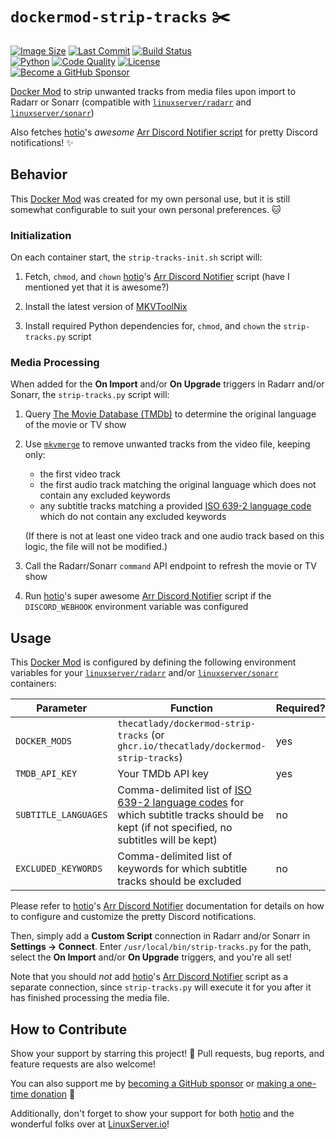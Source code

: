 # `dockermod-strip-tracks` &#9986;&#65039;

[![Image Size](https://img.shields.io/docker/image-size/thecatlady/dockermod-strip-tracks/latest?style=flat-square&logoColor=white&logo=docker&label=image%20size)](https://hub.docker.com/r/thecatlady/dockermod-strip-tracks)
[![Last Commit](https://img.shields.io/github/last-commit/TheCatLady/dockermod-strip-tracks?style=flat-square&logoColor=white&logo=github)](https://github.com/TheCatLady/dockermod-strip-tracks)
[![Build Status](https://img.shields.io/github/workflow/status/TheCatLady/dockermod-strip-tracks/Build%20Docker%20Images?style=flat-square&logoColor=white&logo=github%20actions)](https://github.com/TheCatLady/dockermod-strip-tracks)<br/>
[![Python](https://img.shields.io/github/languages/top/TheCatLady/dockermod-strip-tracks?style=flat-square&logoColor=white&logo=python)](https://github.com/TheCatLady/dockermod-strip-tracks)
[![Code Quality](https://img.shields.io/lgtm/grade/python/github/TheCatLady/dockermod-strip-tracks?style=flat-square&logoColor=white&logo=lgtm&label=code%20quality)](https://lgtm.com/projects/g/TheCatLady/dockermod-strip-tracks/)
[![License](https://img.shields.io/github/license/TheCatLady/dockermod-strip-tracks?style=flat-square&logoColor=white&logo=open%20source%20initiative)](https://github.com/TheCatLady/dockermod-strip-tracks/blob/main/LICENSE)<br/>
[![Become a GitHub Sponsor](https://img.shields.io/badge/github%20sponsors-help%20feed%20my%20cats!-ff69b4?style=flat-square&logo=github%20sponsors)](https://github.com/sponsors/TheCatLady)

[Docker Mod](https://github.com/linuxserver/docker-mods) to strip unwanted tracks from media files upon import to Radarr or Sonarr (compatible with [`linuxserver/radarr`](https://github.com/linuxserver/docker-radarr) and [`linuxserver/sonarr`](https://github.com/linuxserver/docker-sonarr))

Also fetches [hotio](https://github.com/hotio)'s _awesome_ [Arr Discord Notifier script](https://github.com/hotio/arr-discord-notifier) for pretty Discord notifications! &#10024;

## Behavior

This [Docker Mod](https://github.com/linuxserver/docker-mods) was created for my own personal use, but it is still somewhat configurable to suit your own personal preferences. &#128049;

### Initialization

On each container start, the `strip-tracks-init.sh` script will:

1. Fetch, `chmod`, and `chown` [hotio](https://github.com/hotio)'s [Arr Discord Notifier](https://github.com/hotio/arr-discord-notifier) script (have I mentioned yet that it is awesome?)

2. Install the latest version of [MKVToolNix](https://mkvtoolnix.download/)

3. Install required Python dependencies for, `chmod`, and `chown` the `strip-tracks.py` script

### Media Processing

When added for the **On Import** and/or **On Upgrade** triggers in Radarr and/or Sonarr, the `strip-tracks.py` script will:

1. Query [The Movie Database (TMDb)](https://www.themoviedb.org/) to determine the original language of the movie or TV show

2. Use [`mkvmerge`](https://mkvtoolnix.download/doc/mkvmerge.html) to remove unwanted tracks from the video file, keeping only:

   - the first video track
   - the first audio track matching the original language which does not contain any excluded keywords
   - any subtitle tracks matching a provided [ISO 639-2 language code](https://www.loc.gov/standards/iso639-2/php/code_list.php) which do not contain any excluded keywords

   (If there is not at least one video track and one audio track based on this logic, the file will not be modified.)

3. Call the Radarr/Sonarr `command` API endpoint to refresh the movie or TV show

4. Run [hotio](https://github.com/hotio)'s super awesome [Arr Discord Notifier](https://github.com/hotio/arr-discord-notifier) script if the `DISCORD_WEBHOOK` environment variable was configured

## Usage

This [Docker Mod](https://github.com/linuxserver/docker-mods) is configured by defining the following environment variables for your [`linuxserver/radarr`](https://github.com/linuxserver/docker-radarr) and/or [`linuxserver/sonarr`](https://github.com/linuxserver/docker-sonarr) containers:

| Parameter            | Function                                                                                                                                                                                            | Required? |
| -------------------- | --------------------------------------------------------------------------------------------------------------------------------------------------------------------------------------------------- | --------- |
| `DOCKER_MODS`        | `thecatlady/dockermod-strip-tracks` (or `ghcr.io/thecatlady/dockermod-strip-tracks`)                                                                                                                | yes       |
| `TMDB_API_KEY`       | Your TMDb API key                                                                                                                                                                                   | yes       |
| `SUBTITLE_LANGUAGES` | Comma-delimited list of [ISO 639-2 language codes](https://www.loc.gov/standards/iso639-2/php/code_list.php) for which subtitle tracks should be kept (if not specified, no subtitles will be kept) | no        |
| `EXCLUDED_KEYWORDS`  | Comma-delimited list of keywords for which subtitle tracks should be excluded                                                                                                                       | no        |

Please refer to [hotio](https://github.com/hotio)'s [Arr Discord Notifier](https://hotio.dev/arr-discord-notifier/) documentation for details on how to configure and customize the pretty Discord notifications.

Then, simply add a **Custom Script** connection in Radarr and/or Sonarr in **Settings &rarr; Connect**. Enter `/usr/local/bin/strip-tracks.py` for the path, select the **On Import** and/or **On Upgrade** triggers, and you're all set!

Note that you should _not_ add [hotio](https://github.com/hotio)'s [Arr Discord Notifier](https://hotio.dev/arr-discord-notifier/) script as a separate connection, since `strip-tracks.py` will execute it for you after it has finished processing the media file.

## How to Contribute

Show your support by starring this project! &#x1F31F; Pull requests, bug reports, and feature requests are also welcome!

You can also support me by [becoming a GitHub sponsor](https://github.com/sponsors/TheCatLady) or [making a one-time donation](https://github.com/sponsors/TheCatLady?frequency=one-time) &#x1F496;

Additionally, don't forget to show your support for both [hotio](https://github.com/hotio) and the wonderful folks over at [LinuxServer.io](https://github.com/linuxserver)!
